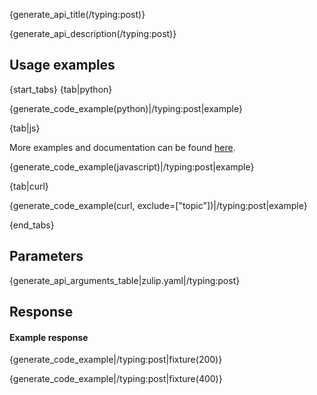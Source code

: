 {generate_api_title(/typing:post)}

{generate_api_description(/typing:post)}

## Usage examples

{start_tabs}
{tab|python}

{generate_code_example(python)|/typing:post|example}

{tab|js}

More examples and documentation can be found [here](https://github.com/zulip/zulip-js).

{generate_code_example(javascript)|/typing:post|example}

{tab|curl}

{generate_code_example(curl, exclude=["topic"])|/typing:post|example}

{end_tabs}

## Parameters

{generate_api_arguments_table|zulip.yaml|/typing:post}

## Response

#### Example response

{generate_code_example|/typing:post|fixture(200)}

{generate_code_example|/typing:post|fixture(400)}
